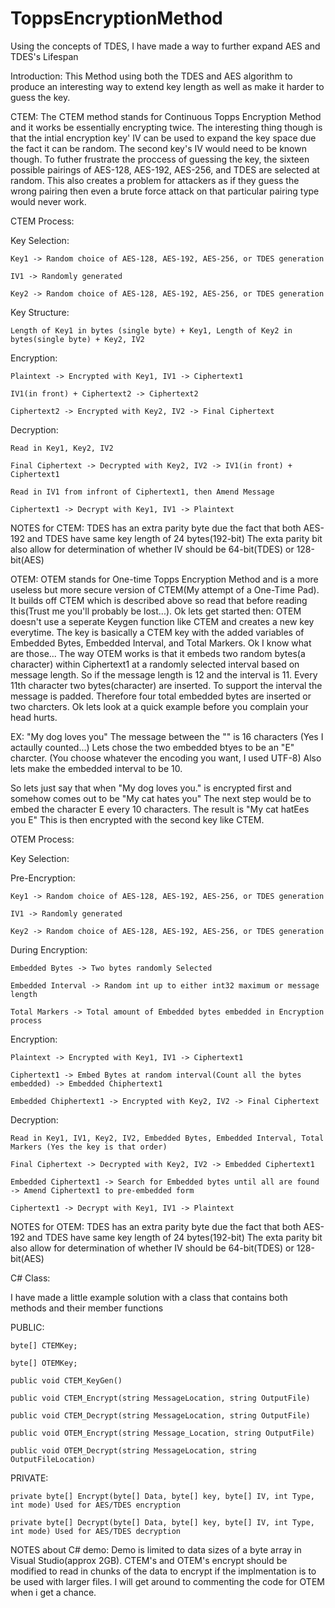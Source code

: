 # ToppsEncryptionMethod
Using the concepts of TDES, I have made a way to further expand AES and TDES's Lifespan

Introduction:
This Method using both the TDES and AES algorithm to produce an interesting way to extend key length
as well as make it harder to guess the key.

CTEM:
The CTEM method stands for Continuous Topps Encryption Method and it works be essentially encrypting twice.
The interesting thing though is that the intial encryption key' IV can be used to expand the key space due the fact it can be random.
The second key's IV would need to be known though.
To futher frustrate the proccess of guessing the key, the sixteen possible pairings of AES-128, AES-192, AES-256, and TDES are selected at random. 
This also creates a problem for attackers as if they guess the wrong pairing then even a brute force attack on that particular pairing type would never work.

CTEM Process:

Key Selection:

    Key1 -> Random choice of AES-128, AES-192, AES-256, or TDES generation
      
    IV1 -> Randomly generated
      
    Key2 -> Random choice of AES-128, AES-192, AES-256, or TDES generation

Key Structure:

    Length of Key1 in bytes (single byte) + Key1, Length of Key2 in bytes(single byte) + Key2, IV2

Encryption:

    Plaintext -> Encrypted with Key1, IV1 -> Ciphertext1
  
    IV1(in front) + Ciphertext2 -> Ciphertext2
  
    Ciphertext2 -> Encrypted with Key2, IV2 -> Final Ciphertext


Decryption:

    Read in Key1, Key2, IV2
  
    Final Ciphertext -> Decrypted with Key2, IV2 -> IV1(in front) + Ciphertext1
  
    Read in IV1 from infront of Ciphertext1, then Amend Message
  
    Ciphertext1 -> Decrypt with Key1, IV1 -> Plaintext


NOTES for CTEM:
TDES has an extra parity byte due the fact that both AES-192 and TDES have same key length of 24 bytes(192-bit)
The exta parity bit also allow for determination of whether IV should be 64-bit(TDES) or 128-bit(AES)

OTEM:
OTEM stands for One-time Topps Encryption Method and is a more useless but more secure version of CTEM(My attempt of a One-Time Pad).
It builds off CTEM which is described above so read that before reading this(Trust me you'll probably be lost...).
Ok lets get started then:
OTEM doesn't use a seperate Keygen function like CTEM and creates a new key everytime.
The key is basically a CTEM key with the added variables of Embedded Bytes, Embedded Interval, and Total Markers.
Ok I know what are those...
The way OTEM works is that it embeds two random bytes(a character) within Ciphertext1 at a randomly selected interval based on message length. 
So if the message length is 12 and the interval is 11. 
Every 11th character two bytes(character) are inserted.
To support the interval the message is padded.
Therefore four total embedded bytes are inserted or two charcters.
Ok lets look at a quick example before you complain your head hurts.

EX:
"My dog loves you" The message between the "" is 16 characters (Yes I actaully counted...)
Lets chose the two embedded btyes to be an "E" charcter. (You choose whatever the encoding you want, I used UTF-8)
Also lets make the embedded interval to be 10.

So lets just say that when "My dog loves you." is encrypted first and somehow comes out to be "My cat hates you"
The next step would be to embed the character E every 10 characters.
        The result is "My cat hatEes you    E"
This is then encrypted with the second key like CTEM.

OTEM Process:

Key Selection:

  Pre-Encryption:
  
    Key1 -> Random choice of AES-128, AES-192, AES-256, or TDES generation
    
    IV1 -> Randomly generated
    
    Key2 -> Random choice of AES-128, AES-192, AES-256, or TDES generation
  
  During Encryption:
  
    Embedded Bytes -> Two bytes randomly Selected
    
    Embedded Interval -> Random int up to either int32 maximum or message length
    
    Total Markers -> Total amount of Embedded bytes embedded in Encryption process

Encryption:

    Plaintext -> Encrypted with Key1, IV1 -> Ciphertext1
    
    Ciphertext1 -> Embed Bytes at random interval(Count all the bytes embedded) -> Embedded Chiphertext1
    
    Embedded Chiphertext1 -> Encrypted with Key2, IV2 -> Final Ciphertext

Decryption:

    Read in Key1, IV1, Key2, IV2, Embedded Bytes, Embedded Interval, Total Markers (Yes the key is that order)
    
    Final Ciphertext -> Decrypted with Key2, IV2 -> Embedded Ciphertext1
    
    Embedded Ciphertext1 -> Search for Embedded bytes until all are found -> Amend Ciphertext1 to pre-embedded form
    
    Ciphertext1 -> Decrypt with Key1, IV1 -> Plaintext

NOTES for OTEM:
TDES has an extra parity byte due the fact that both AES-192 and TDES have same key length of 24 bytes(192-bit)
The exta parity bit also allow for determination of whether IV should be 64-bit(TDES) or 128-bit(AES)

C# Class:

I have made a little example solution with a class that contains both methods and their member functions

PUBLIC:

    byte[] CTEMKey;
    
    byte[] OTEMKey;
    
    public void CTEM_KeyGen()
    
    public void CTEM_Encrypt(string MessageLocation, string OutputFile)
    
    public void CTEM_Decrypt(string MessageLocation, string OutputFile)
    
    public void OTEM_Encrypt(string Message_Location, string OutputFile)
    
    public void OTEM_Decrypt(string MessageLocation, string OutputFileLocation)

PRIVATE:

    private byte[] Encrypt(byte[] Data, byte[] key, byte[] IV, int Type, int mode) Used for AES/TDES encryption
    
    private byte[] Decrypt(byte[] Data, byte[] key, byte[] IV, int Type, int mode) Used for AES/TDES decryption

NOTES about C# demo:
Demo is limited to data sizes of a byte array in Visual Studio(approx 2GB).
CTEM's and OTEM's encrypt should be modified to read in chunks of the data to encrypt if the implmentation is to be used with larger files.
I will get around to commenting the code for OTEM when i get a chance.
